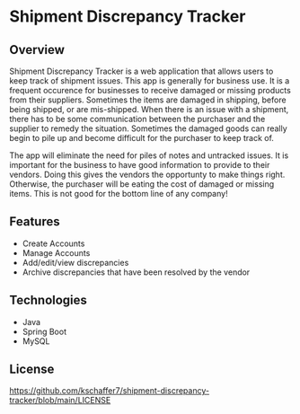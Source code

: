 # Shipment Discrepancy Tracker

## Overview
Shipment Discrepancy Tracker is a web application that allows users to keep track of shipment issues. This app is generally for business use. It is a frequent occurence for businesses to receive damaged or missing products from their suppliers. Sometimes the items are damaged in shipping, before being shipped, or are mis-shipped. When there is an issue with a shipment, there has to be some communication between the purchaser and the supplier to remedy the situation. Sometimes the damaged goods can really begin to pile up and become difficult for the purchaser to keep track of.

The app will eliminate the need for piles of notes and untracked issues. It is important for the business to have good information to provide to their vendors. Doing this gives the vendors the opportunty to make things right. Otherwise, the purchaser will be eating the cost of damaged or missing items. This is not good for the bottom line of any company!

## Features
* Create Accounts
* Manage Accounts
* Add/edit/view discrepancies
* Archive discrepancies that have been resolved by the vendor

## Technologies
* Java
* Spring Boot
* MySQL

## License
https://github.com/kschaffer7/shipment-discrepancy-tracker/blob/main/LICENSE
